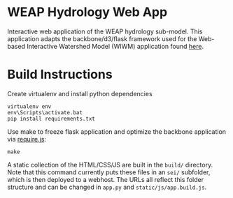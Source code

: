 WEAP Hydrology Web App
======================

Interactive web application of the WEAP hydrology sub-model. This application adapts the backbone/d3/flask framework used for the Web-based Interactive Watershed Model (WIWM) application found [here](https://github.com/walkerjeffd/phd-abcd).

Build Instructions
==================

Create virtualenv and install python dependencies

```shell
virtualenv env
env\Scripts\activate.bat
pip install requirements.txt
```

Use make to freeze flask application and optimize the backbone application via [require.js](requirejs.org/docs/optimization.html):

```shell
make
```

A static collection of the HTML/CSS/JS are built in the `build/` directory. Note that this command currently puts these files in an `sei/` subfolder, which is then deployed to a webhost. The URLs all reflect this folder structure and can be changed in `app.py` and `static/js/app.build.js`.